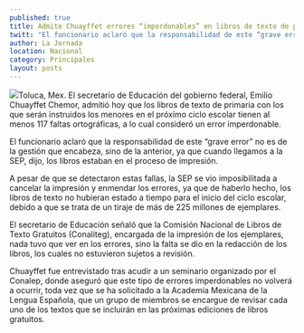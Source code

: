 ```yaml
---
published: true
title: Admite Chuayffet errores “imperdonables” en libros de texto de primaria
twitt: "El funcionario aclaró que la responsabilidad de este “grave error” no es de la gestión que encabeza, sino de la anterior, ya que cuando llegamos a la SEP, dijo, los libros estaban en el proceso de impresión"
author: La Jornada
location: Nacional
category: Principales
layout: posts
---
```


![](http://i.imgur.com/03Al8sum.jpg)Toluca, Mex. El secretario de Educación del gobierno federal, Emilio Chuayffet Chemor, admitió hoy que los libros de texto de primaria con los que serán instruidos los menores en el próximo ciclo escolar tienen al menos 117 faltas ortográficas, a lo cual consideró un error imperdonable.

El funcionario aclaró que la responsabilidad de este “grave error” no es de la gestión que encabeza, sino de la anterior, ya que cuando llegamos a la SEP, dijo, los libros estaban en el proceso de impresión.

A pesar de que se detectaron estas fallas, la SEP se vio imposibilitada a cancelar la impresión y enmendar los errores, ya que de haberlo hecho, los libros de texto no hubieran estado a tiempo para el inicio del ciclo escolar, debido a que se trata de un tiraje de más de 225 millones de ejemplares.

El secretario de Educación señaló que la Comisión Nacional de Libros de Texto Gratuitos (Conaliteg), encargada de la impresión de los ejemplares, nada tuvo que ver en los errores, sino la falta se dio en la redacción de los libros, los cuales no estuvieron sujetos a revisión.

Chuayffet fue entrevistado tras acudir a un seminario organizado por el Conalep, donde aseguró que este tipo de errores imperdonables no volverá a ocurrir, toda vez que se ha solicitado a la Academia Mexicana de la Lengua Española, que un grupo de miembros se encargue de revisar cada uno de los textos que se incluirán en las próximas ediciones de libros gratuitos.
